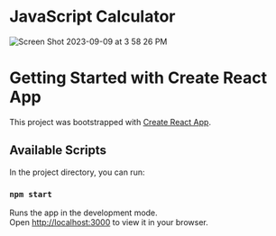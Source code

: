 # JavaScript Calculator

![Screen Shot 2023-09-09 at 3 58 26 PM](https://github.com/jordanmichb/Calculator/assets/95947696/65464952-7444-4ce9-b281-fddbdc5163d0)


# Getting Started with Create React App

This project was bootstrapped with [Create React App](https://github.com/facebook/create-react-app).

## Available Scripts

In the project directory, you can run:

### `npm start`

Runs the app in the development mode.\
Open [http://localhost:3000](http://localhost:3000) to view it in your browser.
